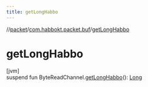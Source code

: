 ```yaml
---
title: getLongHabbo
---
```

//[packet](../../index.html)/[com.habbokt.packet.buf](index.html)/[getLongHabbo](get-long-habbo.html)



# getLongHabbo



[jvm]\
suspend fun ByteReadChannel.[getLongHabbo](get-long-habbo.html)(): [Long](https://kotlinlang.org/api/latest/jvm/stdlib/kotlin/-long/index.html)




